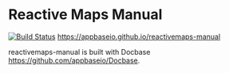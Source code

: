 Reactive Maps Manual
====
[![Build Status](https://travis-ci.org/appbaseio/reactivemaps-manual.svg?branch=master)](https://travis-ci.org/appbaseio/reactivemaps-manual)
https://appbaseio.github.io/reactivemaps-manual

reactivemaps-manual is built with Docbase https://github.com/appbaseio/Docbase.
